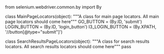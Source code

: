 from selenium.webdriver.common.by import By

class MainPageLocators(object):
    """A class for main page locators. All main page locators should come here"""
    GO_BUTTON = (By.ID, 'submit')
    LOGIN_BUTTON = (By.ID, 'login_button')
    I3_LOGIN_BUTTON = (By.XPATH, '//button[@type="submit"]')

class SearchResultsPageLocators(object):
    """A class for search results locators. All search results locators should come here"""
    pass

